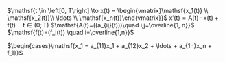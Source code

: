 
$\mathsf{t \in \left[0, T\right] \to x(t) = \begin{vmatrix}\mathsf{x_1(t)} \\ \mathsf{x_2(t)}\\ \ldots \\ \mathsf{x_n(t)}\end{vmatrix}}$
$\mathsf{x'(t)=A(t)\cdot x(t)+f(t)\quad t\in (0; T)}$
$\mathsf{A(t)=((a_{ij}(t)))\quad i,j=\overline{1, n}}$
$\mathsf{f(t)=(f_i(t)) \quad i=\overline{1,n}}$

$\begin{cases}\mathsf{x_1 = a_{11}x_1 + a_{12}x_2 + \ldots + a_{1n}x_n + f_1}}$
